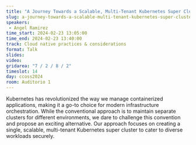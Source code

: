 ```yaml
---
title: "A Journey Towards a Scalable, Multi-Tenant Kubernetes Super Cluster"
slug: a-journey-towards-a-scalable-multi-tenant-kubernetes-super-cluster
speakers:
 - Angel Ramirez
time_start: 2024-02-23 13:05:00
time_end: 2024-02-23 13:40:00
track: Cloud native practices & considerations
format: Talk
slides: 
video: 
gridarea: "7 / 2 / 8 / 2"
timeslot: 14
day: ccoss2024
room: Auditorio 1
---
```


Kubernetes has revolutionized the way we manage containerized applications, making it a go-to choice for modern infrastructure orchestration. While the conventional approach is to maintain separate clusters for different environments, we dare to challenge this convention and propose an exciting alternative. Our approach focuses on creating a single, scalable, multi-tenant Kubernetes super cluster to cater to diverse workloads securely.